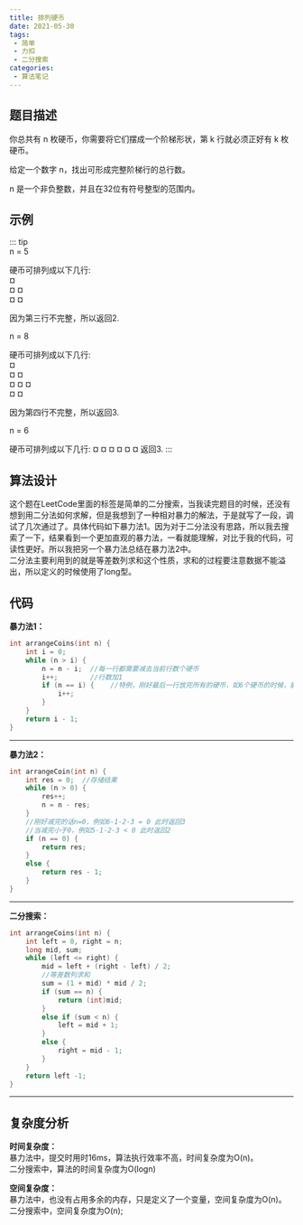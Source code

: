 ```yaml
---
title: 排列硬币
date: 2021-05-30
tags:
 - 简单
 - 力扣
 - 二分搜索
categories:
 - 算法笔记
---
```


## 题目描述
你总共有 n 枚硬币，你需要将它们摆成一个阶梯形状，第 k 行就必须正好有 k 枚硬币。  

给定一个数字 n，找出可形成完整阶梯行的总行数。  

n 是一个非负整数，并且在32位有符号整型的范围内。  

## 示例
::: tip  
n = 5  

硬币可排列成以下几行:  
¤  
¤ ¤  
¤ ¤  

因为第三行不完整，所以返回2.  


n = 8  

硬币可排列成以下几行:  
¤  
¤ ¤  
¤ ¤ ¤  
¤ ¤  

因为第四行不完整，所以返回3.  


n = 6

硬币可排列成以下几行:
¤
¤ ¤
¤ ¤ ¤
返回3.
:::  

## 算法设计
这个题在LeetCode里面的标签是简单的二分搜索，当我读完题目的时候，还没有想到用二分法如何求解，但是我想到了一种相对暴力的解法，于是就写了一段，调试了几次通过了。具体代码如下暴力法1。因为对于二分法没有思路，所以我去搜索了一下，结果看到一个更加直观的暴力法，一看就能理解，对比于我的代码，可读性更好。所以我把另一个暴力法总结在暴力法2中。  
二分法主要利用到的就是等差数列求和这个性质，求和的过程要注意数据不能溢出，所以定义的时候使用了long型。

## 代码

**暴力法1：**
```c
int arrangeCoins(int n) {
	int i = 0;
	while (n > i) {
		n = n - i;  //每一行都需要减去当前行数个硬币
		i++;		//行数加1
		if (n == i) {    //特例，刚好最后一行放完所有的硬币，如6个硬币的时候，能放3行
			i++;
		}
	}
	return i - 1;
}
```
---
**暴力法2：**  
```c
int arrangeCoin(int n) {
	int res = 0;  //存储结果
	while (n > 0) {
		res++;
		n = n - res;
	}
	//刚好减完的话n=0，例如6-1-2-3 = 0 此时返回3
	//当减完小于0，例如5-1-2-3 < 0 此时返回2
	if (n == 0) {
		return res;
	}
	else {
		return res - 1;
	}
}
```
---
**二分搜索：**  
```c
int arrangeCoins(int n) {
	int left = 0, right = n;
	long mid, sum;
	while (left <= right) {
		mid = left + (right - left) / 2;
		//等差数列求和
		sum = (1 + mid) * mid / 2;
		if (sum == n) {
			return (int)mid;
		}
		else if (sum < n) {
			left = mid + 1;
		}
		else {
			right = mid - 1;
		}
	}
	return left -1;
}
```
---

## 复杂度分析     
**时间复杂度：**   
暴力法中，提交时用时16ms，算法执行效率不高，时间复杂度为O(n)。  
二分搜索中，算法的时间复杂度为O(logn)

**空间复杂度：**   
暴力法中，也没有占用多余的内存，只是定义了一个变量，空间复杂度为O(n)。  
二分搜索中，空间复杂度为O(n);